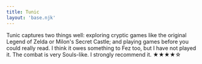 ```yaml
---
title: Tunic
layout: 'base.njk'
---
```


Tunic captures two things well: exploring cryptic games like the original
Legend of Zelda or Milon's Secret Castle; and playing games before you
could really read. I think it owes something to Fez too, but I have not
played it. The combat is very Souls-like. I strongly recommend it. ★★★★☆